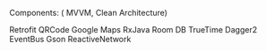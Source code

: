 Components: ( MVVM, Clean Architecture)

Retrofit
QRCode
Google Maps
RxJava
Room DB
TrueTime
Dagger2
EventBus
Gson
ReactiveNetwork

